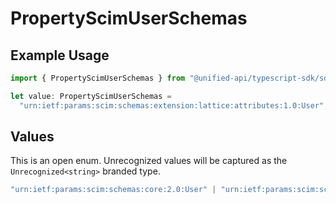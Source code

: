 # PropertyScimUserSchemas

## Example Usage

```typescript
import { PropertyScimUserSchemas } from "@unified-api/typescript-sdk/sdk/models/shared";

let value: PropertyScimUserSchemas =
  "urn:ietf:params:scim:schemas:extension:lattice:attributes:1.0:User";
```

## Values

This is an open enum. Unrecognized values will be captured as the `Unrecognized<string>` branded type.

```typescript
"urn:ietf:params:scim:schemas:core:2.0:User" | "urn:ietf:params:scim:schemas:extension:enterprise:2.0:User" | "urn:ietf:params:scim:schemas:extension:lattice:attributes:1.0:User" | "urn:ietf:params:scim:schemas:extension:peakon:2.0:User" | Unrecognized<string>
```